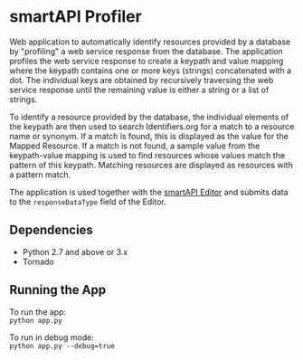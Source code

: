 # smartAPI Profiler
Web application to automatically identify resources provided by a database
by "profiling" a web service response from the database. The application profiles
the web service response to create a keypath and value mapping where the keypath
contains one or more keys (strings) concatenated with a dot. The individual keys
are obtained by recursively traversing the web service response until the remaining
value is either a string or a list of strings.

To identify a resource provided by the database, the individual elements of
the keypath are then used to search Identifiers.org for a match to a resource name
or synonym. If a match is found, this is displayed as the value for the Mapped Resource.
If a match is not found, a sample value from the keypath-value mapping is used to find
resources whose values match the pattern of this keypath. Matching resources are
displayed as resources with a pattern match.

The application is used together with the [smartAPI Editor](http://smart-api.info/editor/)
and submits data to the `responseDataType` field of the Editor.


## Dependencies
* Python 2.7 and above or 3.x
* Tornado

## Running the App
To run the app: <br>
`python app.py`

To run in debug mode: <br>
`python app.py --debug=true`


